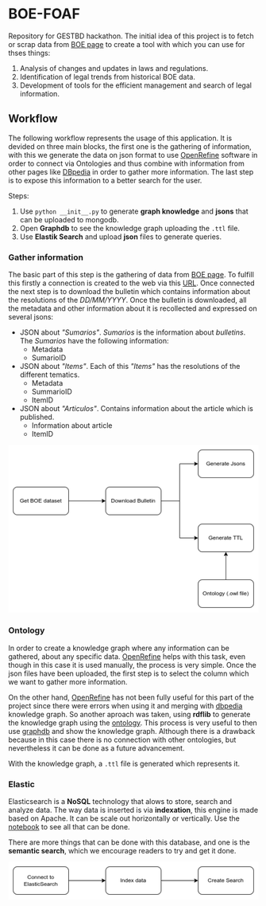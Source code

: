 # BOE-FOAF

Repository for GESTBD hackathon. The initial idea of this project is to fetch or scrap data from [BOE page](https://www.boe.es/index.php) to create a tool with which you can use for thses things:

1. Analysis of changes and updates in laws and regulations.
2. Identification of legal trends from historical BOE data.
3. Development of tools for the efficient management and search of legal information.

## Workflow

The following workflow represents the usage of this application. It is devided on three main blocks, the first one is the gathering of information, with this we generate the data on json format to use [OpenRefine](https://openrefine.org/) software in order to connect via Ontologies and thus combine with information from other pages like [DBpedia](https://es.dbpedia.org/) in order to gather more information. The last step is to expose this information to a better search for the user.


Steps:

1. Use `python __init__.py` to generate **graph knowledge** and **jsons** that can be uploaded to mongodb.
2. Open **Graphdb** to see the knowledge graph uploading the `.ttl` file.
3. Use **Elastik Search** and upload **json** files to generate queries.

### Gather information

The basic part of this step is the gathering of data from [BOE page](https://www.boe.es/index.php). To fulfill this firstly a connection is created to the web via this [URL](https://boe.es/diario_boe/xml.php?id=BOE-S). Once connected the next step is to download the bulletin which contains information about the resolutions of the *DD/MM/YYYY*. Once the bulletin is downloaded, all the metadata and other information about it is recollected and expressed on several jsons:

- JSON about *"Sumarios"*. *Sumarios* is the information about *bulletins*. The *Sumarios* have the following information:
  - Metadata
  - SumarioID
- JSON about *"Items"*. Each of this *"Items"* has the resolutions of the different tematics.
  - Metadata
  - SummarioID
  - ItemID
- JSON about *"Articulos"*. Contains information about the article which is published.
  - Information about article
  - ItemID

![Data recollection part](./docs/workflow_scrapping.png)

### Ontology

In order to create a knowledge graph where any information can be gathered, about any specific data. [OpenRefine](https://openrefine.org/) helps with this task, even though in this case it is used manually, the process is very simple. Once the json files have been uploaded, the first step is to select the column which we want to gather more information.

On the other hand, [OpenRefine](https://openrefine.org/) has not been fully useful for this part of the project since there were errors when using it and merging with [dbpedia](https://es.dbpedia.org/) knowledge graph. So another aproach was taken, using **rdflib** to generate the knowledge graph using the [ontology](./ontology/boe.owl). This process is very useful to then use [graphdb](https://www.ontotext.com/products/graphdb/) and show the knowledge graph. Although there is a drawback because in this case there is no connection with other ontologies, but nevertheless it can be done as a future advancement.

With the knowledge graph, a `.ttl` file is generated which represents it.

### Elastic

Elasticsearch is a **NoSQL** technology that alows to store, search and analyze data. The way data is inserted is via **indexation**, this engine is made based on Apache. It can be scale out horizontally or vertically. Use the [notebook](./elastic.ipynb) to see all that can be done.

There are more things that can be done with this database, and one is the **semantic search**, which we encourage readers to try and get it done.

![Elastik search part](./docs/workflow_elasticsearch.png)
